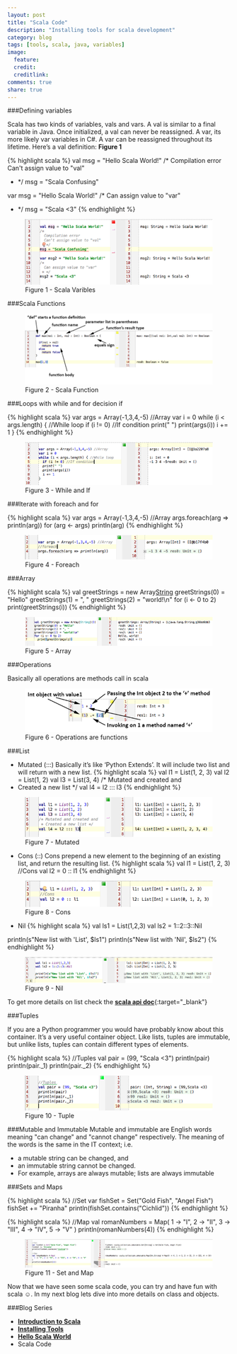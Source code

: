 ```yaml
---
layout: post
title: "Scala Code"
description: "Installing tools for scala development"
category: blog
tags: [tools, scala, java, variables]
image:
  feature:
  credit:
  creditlink:
comments: true
share: true
---
```


###Defining variables

Scala has two kinds of variables, vals and vars. A val is similar to a final variable in Java. Once initialized, a val can never be reassigned. A var, its more likely var variables in C#. A var can be reassigned throughout its lifetime. Here’s a val definition: **Figure 1**

{% highlight scala %}
 val msg = "Hello Scala World!"
/*
  Compilation error
  Can't assign value to "val"
 * */
msg = "Scala Confusing"

var msg = "Hello Scala World!"
/*
  Can assign value to "var"
 * */
msg = "Scala <3"
{% endhighlight %}

<figure>
  <a href="/blog/scala-blog-series/scala-varibles.png"><img src="/blog/scala-blog-series/scala-varibles.png" alt="image"></a>
  <figcaption>Figure 1 - Scala Varibles</figcaption>
</figure>

###Scala Functions

<figure>
  <a href="/blog/scala-blog-series/scala-funtion.png"><img src="/blog/scala-blog-series/scala-funtion.png" alt="image"></a>
  <figcaption>Figure 2 - Scala Function</figcaption>
</figure>

###Loops with while and for decision if

{% highlight scala %}
var args = Array(-1,3,4,-5) //Array
var i = 0
while (i < args.length) { //While loop
  if (i != 0) //If condition
  print(" ")
  print(args(i))
  i += 1
}
{% endhighlight %}

<figure>
  <a href="/blog/scala-blog-series/while-if.png"><img src="/blog/scala-blog-series/while-if.png" alt="image"></a>
  <figcaption>Figure 3 - While and If</figcaption>
</figure>

###Iterate with foreach and for

{% highlight scala %}
var args = Array(-1,3,4,-5) //Array
args.foreach(arg => println(arg))
for (arg <- args)
    println(arg)
{% endhighlight %}

<figure>
  <a href="/blog/scala-blog-series/scala-foreach.png"><img src="/blog/scala-blog-series/scala-foreach.png" alt="image"></a>
  <figcaption>Figure 4 - Foreach</figcaption>
</figure>

###Array

{% highlight scala %}
val greetStrings = new Array[String](3)
  greetStrings(0) = "Hello"
  greetStrings(1) = ", "
  greetStrings(2) = "world!\n"
  for (i <- 0 to 2)
    print(greetStrings(i))
{% endhighlight %}

<figure>
  <a href="/blog/scala-blog-series/scala-array.png"><img src="/blog/scala-blog-series/scala-array.png" alt="image"></a>
  <figcaption>Figure 5 - Array</figcaption>
</figure>

###Operations

Basically all operations are methods call in scala

<figure>
  <a href="/blog/scala-blog-series/scala-all-function.png"><img src="/blog/scala-blog-series/scala-all-function.png" alt="image"></a>
  <figcaption>Figure 6 - Operations are functions</figcaption>
</figure>

###List

* Mutated (:::)
Basically it’s like ‘Python Extends’. It will include two list and will return with a new list.
{% highlight scala %}
val l1 = List(1, 2, 3)
val l2 = List(1, 2)
val l3 = List(3, 4)
/* Mutated and created and
 * Created a new list */
val l4 = l2 ::: l3
{% endhighlight %}

<figure>
  <a href="/blog/scala-blog-series/scala-mutated.png"><img src="/blog/scala-blog-series/scala-mutated.png" alt="image"></a>
  <figcaption>Figure 7 - Mutated</figcaption>
</figure>

* Cons (::)
Cons prepend a new element to the beginning of an existing list, and return the resulting list.
{% highlight scala %}
val l1 = List(1, 2, 3)
//Cons
val l2 = 0 :: l1
{% endhighlight %}

<figure>
  <a href="/blog/scala-blog-series/scala-cons.png"><img src="/blog/scala-blog-series/scala-cons.png" alt="image"></a>
  <figcaption>Figure 8 - Cons</figcaption>
</figure>

* Nil
{% highlight scala %}
val ls1 = List(1,2,3)
val ls2 = 1::2::3::Nil

println(s"New list with 'List', $ls1")
println(s"New list with 'Nil', $ls2")
{% endhighlight %}

<figure>
  <a href="/blog/scala-blog-series/scala-nil.png"><img src="/blog/scala-blog-series/scala-nil.png" alt="image"></a>
  <figcaption>Figure 9 - Nil</figcaption>
</figure>

To get more details on list check the [**scala api doc**](http://www.scala-lang.org/api/current/index.html#scala.collection.immutable.List){:target="_blank"}

###Tuples

If you are a Python programmer you would have probably know about this container. It’s a very useful container object. Like lists, tuples are immutable, but unlike lists, tuples can contain different types of elements.

{% highlight scala %}
//Tuples
val pair = (99, "Scala <3")
println(pair)
println(pair._1)
println(pair._2)
{% endhighlight %}

<figure>
  <a href="/blog/scala-blog-series/scala-tuple.png"><img src="/blog/scala-blog-series/scala-tuple.png" alt="image"></a>
  <figcaption>Figure 10 - Tuple</figcaption>
</figure>

###Mutable and Immutable
Mutable and immutable are English words meaning "can change" and "cannot change" respectively. The meaning of the words is the same in the IT context; i.e.
*	a mutable string can be changed, and
*	an immutable string cannot be changed.
*	For example, arrays are always mutable; lists are always immutable

###Sets and Maps

{% highlight scala %}
//Set
var fishSet = Set("Gold Fish", "Angel Fish")
fishSet += "Piranha"
println(fishSet.contains("Cichlid"))
{% endhighlight %}


{% highlight scala %}
//Map
val romanNumbers = Map(
  1 -> "I", 2 -> "II", 3 -> "III", 4 -> "IV", 5 -> "V"
)
println(romanNumbers(4))
{% endhighlight %}

<figure>
  <a href="/blog/scala-blog-series/scala-map.png"><img src="/blog/scala-blog-series/scala-map.png" alt="image"></a>
  <figcaption>Figure 11 - Set and Map</figcaption>
</figure>

Now that we have seen some scala code, you can try and have fun with scala ☺. In my next blog lets dive into more details on class and objects.

###Blog Series
* [**Introduction to Scala**](/articles/introduction-to-scala/)
*	[**Installing Tools**](/blog/installing-tools/)
* [**Hello Scala World**](/blog/hello-scala-world/)
* Scala Code
